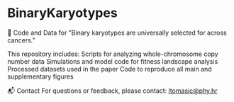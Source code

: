 # BinaryKaryotypes
🧬 Code and Data for "Binary karyotypes are universally selected for across cancers."

This repository includes:
  Scripts for analyzing whole-chromosome copy number data
  Simulations and model code for fitness landscape analysis
  Processed datasets used in the paper
  Code to reproduce all main and supplementary figures

📬 Contact
For questions or feedback, please contact: ltomasic@phy.hr
